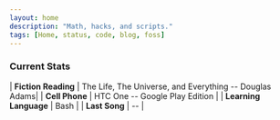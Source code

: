 ```yaml
---
layout: home
description: "Math, hacks, and scripts."
tags: [Home, status, code, blog, foss]
---
```


### Current Stats

| **Fiction Reading** | The Life, The Universe, and Everything -- Douglas Adams|
| **Cell Phone** | HTC One -- Google Play Edition |
| **Learning Language** | Bash |
| **Last Song** |<span id="track_title"></span> -- <span id="track_artist"></span>|

<script>
$.getJSON("http://libre.fm/2.0/?method=user.getrecenttracks&user=bkanuka&page=1&limit=1&format=json&callback=?", function(recent){
    try{
        document.getElementById("track_title").innerHTML = recent.recenttracks.track[0].name; 
        document.getElementById("track_artist").innerHTML = recent.recenttracks.track[0].artist["#text"]; 
        }
    catch(err){
        document.getElementById("track_title").innerHTML = recent.recenttracks.track.name; 
        document.getElementById("track_artist").innerHTML = recent.recenttracks.track.artist["#text"]; 
        }
        
});
</script>
